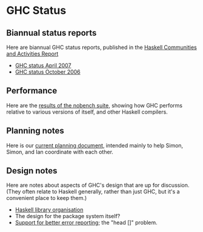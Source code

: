 # GHC Status


## Biannual status reports



Here are biannual GHC status reports, published in the [
Haskell Communities and Activities Report](http://haskell.org/communities/)


- [GHC status April 2007](status/april07)
- [GHC status October 2006](status/october06)

## Performance



Here are the [
results of the nobench suite](http://www.cse.unsw.edu.au/~dons/nobench/i686/results.html), showing how GHC performs relative to various versions of itself, and other Haskell compilers.


## Planning notes



Here is our [current planning document](ghc-planning), intended mainly to help Simon, Simon, and Ian coordinate with each other.


## Design notes



Here are notes about aspects of GHC's design that are up for discussion.  (They often relate to Haskell generally, rather than just GHC, but it's a convenient place to keep them.)


- [Haskell library organisation](package-reorg)
- The design for the package system itself?
- [Support for better error reporting](explicit-call-stack); the "head \[\]" problem.


 


